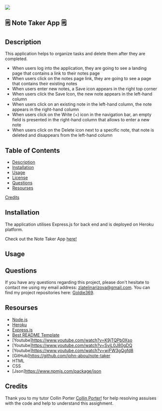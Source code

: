![](https://img.shields.io/badge/license-MIT-blue)


## 🗒️ Note Taker App 🗒️

## Description

This application helps to organize tasks and delete them after they are completed. 

- When users log into the application, they are going to see a landing page that contains a link to their notes page
- When users click on the notes page link, they are going to see a page that contains their existing notes
- When users enter new notes, a Save icon appears in the right top corner
- When users click the Save Icon, the new note appears in the left-hand column
- When users click on an existing note in the left-hand column, the note appears in the right-hand column
- When users click on the Write (+) icon in the navigation bar, an empty field is presented in the right-hand column that allows to enter a new note
- When users click on the Delete icon next to a specific note, that note is deleted and disappears from the left-hand column

## Table of Contents

  <ul>
    <li>
      <a href="#description">Description</a>
    </li>
    <li>
      <a href="#installation">Installation</a>
    </li>
    <li>
      <a href="#demo">Usage</a>
    </li>
    <li>
        <a href="#license">License</a>
    </li>
    <li>
        <a href="#questions">Questions</a>
    </li>
    <li>
        <a href="#resourses">Resourses</a>
    </li>
  </ul>
        <a href="#Credits">Credits</a>
    </li>
  </ul>

  ## Installation

 The application utilises Express.js for back end and is deployed on Heroku platform.

Check out the Note Taker App [here!](https://goldie-note-taker.herokuapp.com/)

## Usage

## Questions

If you have any questions regarding this project, please don't hesitate to contact me using my email address: zlatelinarizova@gmail.com. You can find my project repositories here: [Goldie369](https://github.com/Goldie369).


## Resourses
- [Node.js](https://nodejs.org/en/)
- [Heroku](https://devcenter.heroku.com/)
- [Express.js](https://emojipedia.org/)
- [Best README Template](https://github.com/othneildrew/Best-README-Template/blob/master/README.md)
- [Youtube]https://www.youtube.com/watch?v=K9jTQPb0Xso
- [Youtube]https://www.youtube.com/watch?v=SyiL0J80gDQ
- [Youtube]https://www.youtube.com/watch?v=wiFW3gQgfd8
- [GitHub]https://github.com/john-abou/note-taker
- HTML
- CSS
- [Json]https://www.npmjs.com/package/json

## Credits 

Thank you to my tutor Collin Porter [Collin Porter!](https://github.com/portercol) for help resolving assuises with the code and help to understand this assighment. 






